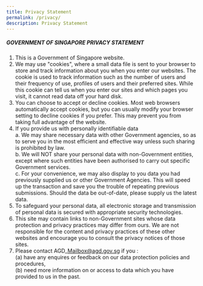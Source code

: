```yaml
---
title: Privacy Statement
permalink: /privacy/
description: Privacy Statement
---
```


##### GOVERNMENT OF SINGAPORE PRIVACY STATEMENT

  

1.  This is a Government of Singapore website.
2.  We may use "cookies", where a small data file is sent to your browser to store and track information about you when you enter our websites. The cookie is used to track information such as the number of users and their frequency of use, profiles of users and their preferred sites. While this cookie can tell us when you enter our sites and which pages you visit, it cannot read data off your hard disk.
3.  You can choose to accept or decline cookies. Most web browsers automatically accept cookies, but you can usually modify your browser setting to decline cookies if you prefer. This may prevent you from taking full advantage of the website.
4.  If you provide us with personally identifiable data   
    a. We may share necessary data with other Government agencies, so as to serve you in the most efficient and effective way unless such sharing is prohibited by law.  
    b. We will NOT share your personal data with non-Government entities, except where such entities have been authorised to carry out specific Government services.   
    c. For your convenience, we may also display to you data you had previously supplied us or other Government Agencies. This will speed up the transaction and save you the trouble of repeating previous submissions. Should the data be out-of-date, please supply us the latest data.
5.  To safeguard your personal data, all electronic storage and transmission of personal data is secured with appropriate security technologies.
6.  This site may contain links to non-Government sites whose data protection and privacy practices may differ from ours. We are not responsible for the content and privacy practices of these other websites and encourage you to consult the privacy notices of those sites.
7.  Please contact AGD\_Mailbox@agd.gov.sg if you :  
    (a) have any enquires or feedback on our data protection policies and procedures,  
    (b) need more information on or access to data which you have provided to us in the past.